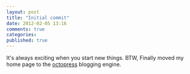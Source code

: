```yaml
---
layout: post
title: "Initial commit"
date: 2012-02-05 13:16
comments: true
categories:
published: true
---
```


It's always exciting when you start new things. BTW, Finally moved my home page to the [octopress](http://octopress.org) blogging engine.